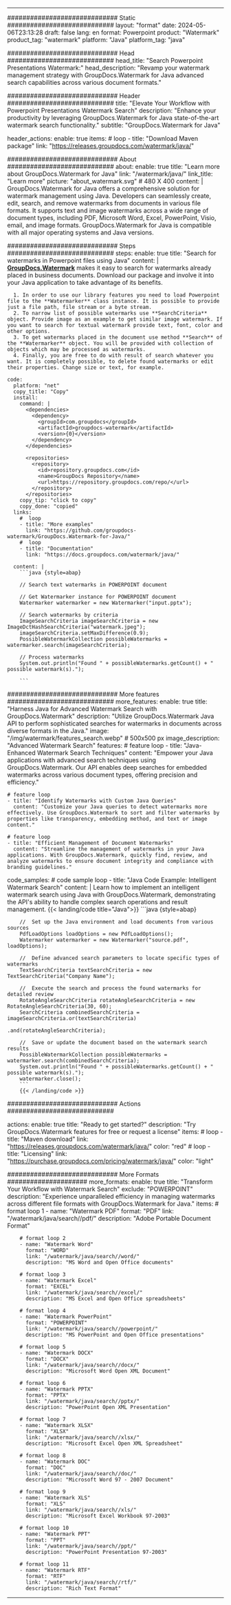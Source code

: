 
---
############################# Static ############################
layout: "format"
date:  2024-05-06T23:13:28
draft: false
lang: en
format: Powerpoint
product: "Watermark"
product_tag: "watermark"
platform: "Java"
platform_tag: "java"

############################# Head ############################
head_title: "Search Powerpoint Presentations Watermark:"
head_description: "Revamp your watermark management strategy with GroupDocs.Watermark for Java advanced search capabilities across various document formats."

############################# Header ############################
title: "Elevate Your Workflow with Powerpoint Presentations Watermark Search" 
description: "Enhance your productivity by leveraging GroupDocs.Watermark for Java state-of-the-art watermark search functionality."
subtitle: "GroupDocs.Watermark for Java" 

header_actions:
  enable: true
  items:
    #  loop
    - title: "Download Maven package"
      link: "https://releases.groupdocs.com/watermark/java/"
      
############################# About ############################
about:
    enable: true
    title: "Learn more about GroupDocs.Watermark for Java"
    link: "/watermark/java/"
    link_title: "Learn more"
    picture: "about_watermark.svg" # 480 X 400
    content: |
       GroupDocs.Watermark for Java offers a comprehensive solution for watermark management using Java. Developers can seamlessly create, edit, search, and remove watermarks from documents in various file formats. It supports text and image watermarks across a wide range of document types, including PDF, Microsoft Word, Excel, PowerPoint, Visio, email, and image formats. GroupDocs.Watermark for Java is compatible with all major operating systems and Java versions.

############################# Steps ############################
steps:
    enable: true
    title: "Search for watermarks in Powerpoint files using Java"
    content: |
      **[GroupDocs.Watermark](https://products.groupdocs.com/watermark/java/)** makes it easy to search for watermarks already placed in business documents. Download our package and involve it into your Java application to take advantage of its benefits.
      
      1. In order to use our library features you need to load Powerpoint file to the **Watermarker** class instance. It is possible to provide just a file path, file stream or a byte stream.
      2. To narrow list of possible watermarks use **SearchCriteria** object. Provide image as an example to get similar image watermark. If you want to search for textual watermark provide text, font, color and other options.
      3. To get watermarks placed in the document use method **Search** of the **Watermarker** object. You will be provided with collection of objects which may be processed as watermarks.
      4. Finally, you are free to do with result of search whatever you want. It is completely possible, to delete found watermarks or edit their properties. Change size or text, for example.
   
    code:
      platform: "net"
      copy_title: "Copy"
      install:
        command: |
          <dependencies>
            <dependency>
              <groupId>com.groupdocs</groupId>
              <artifactId>groupdocs-watermark</artifactId>
              <version>{0}</version>
            </dependency>
          </dependencies>

          <repositories>
            <repository>
              <id>repository.groupdocs.com</id>
              <name>GroupDocs Repository</name>
              <url>https://repository.groupdocs.com/repo/</url>
            </repository>
          </repositories>
        copy_tip: "click to copy"
        copy_done: "copied"
      links:
        #  loop
        - title: "More examples"
          link: "https://github.com/groupdocs-watermark/GroupDocs.Watermark-for-Java/"
        #  loop
        - title: "Documentation"
          link: "https://docs.groupdocs.com/watermark/java/"
          
      content: |
        ```java {style=abap}

        // Search text watermarks in POWERPOINT document

        // Get Watermarker instance for POWERPOINT document
        Watermarker watermarker = new Watermarker("input.pptx");

        // Search watermarks by criteria
        ImageSearchCriteria imageSearchCriteria = new ImageDctHashSearchCriteria("watermark.jpeg");
        imageSearchCriteria.setMaxDifference(0.9);
        PossibleWatermarkCollection possibleWatermarks = watermarker.search(imageSearchCriteria);

        // Process watermarks
        System.out.println("Found " + possibleWatermarks.getCount() + " possible watermark(s).");
        
        ```   
        
############################# More features ############################
more_features:
  enable: true
  title: "Harness Java for Advanced Watermark Search with GroupDocs.Watermark"
  description: "Utilize GroupDocs.Watermark Java API to perform sophisticated searches for watermarks in documents across diverse formats in the Java."
  image: "/img/watermark/features_search.webp" # 500x500 px
  image_description: "Advanced Watermark Search"
  features:
    # feature loop
    - title: "Java-Enhanced Watermark Search Techniques"
      content: "Empower your Java applications with advanced search techniques using GroupDocs.Watermark. Our API enables deep searches for embedded watermarks across various document types, offering precision and efficiency."

    # feature loop
    - title: "Identify Watermarks with Custom Java Queries"
      content: "Customize your Java queries to detect watermarks more effectively. Use GroupDocs.Watermark to sort and filter watermarks by properties like transparency, embedding method, and text or image content."

    # feature loop
    - title: "Efficient Management of Document Watermarks"
      content: "Streamline the management of watermarks in your Java applications. With GroupDocs.Watermark, quickly find, review, and analyze watermarks to ensure document integrity and compliance with branding guidelines."
      
  code_samples:
    # code sample loop
    - title: "Java Code Example: Intelligent Watermark Search"
      content: |
        Learn how to implement an intelligent watermark search using Java with GroupDocs.Watermark, demonstrating the API's ability to handle complex search operations and result management.
        {{< landing/code title="Java">}}
        ```java {style=abap}
        
        //  Set up the Java environment and load documents from various sources
        PdfLoadOptions loadOptions = new PdfLoadOptions();
        Watermarker watermarker = new Watermarker("source.pdf", loadOptions);

        //  Define advanced search parameters to locate specific types of watermarks
        TextSearchCriteria textSearchCriteria = new TextSearchCriteria("Company Name");

        //  Execute the search and process the found watermarks for detailed review
        RotateAngleSearchCriteria rotateAngleSearchCriteria = new RotateAngleSearchCriteria(30, 60);
        SearchCriteria combinedSearchCriteria = imageSearchCriteria.or(textSearchCriteria)
                                                                   .and(rotateAngleSearchCriteria);

        //  Save or update the document based on the watermark search results
        PossibleWatermarkCollection possibleWatermarks = watermarker.search(combinedSearchCriteria);
        System.out.println("Found " + possibleWatermarks.getCount() + " possible watermark(s).");
        watermarker.close();
        ```
        {{< /landing/code >}}


############################# Actions ############################

actions:
  enable: true
  title: "Ready to get started?"
  description: "Try GroupDocs.Watermark features for free or request a license"
  items:
    #  loop
    - title: "Maven download"
      link: "https://releases.groupdocs.com/watermark/java/"
      color: "red"
        #  loop
    - title: "Licensing"
      link: "https://purchase.groupdocs.com/pricing/watermark/java/"
      color: "light"


############################# More Formats #####################
more_formats:
    enable: true
    title: "Transform Your Workflow with Watermark Search"
    exclude: "POWERPOINT"
    description: "Experience unparalleled efficiency in managing watermarks across different file formats with GroupDocs.Watermark for Java."
    items: 
        # format loop 1
        - name: "Watermark PDF"
          format: "PDF"
          link: "/watermark/java/search//pdf/"
          description: "Adobe Portable Document Format"

        # format loop 2
        - name: "Watermark Word"
          format: "WORD"
          link: "/watermark/java/search//word/"
          description: "MS Word and Open Office documents"
          
        # format loop 3
        - name: "Watermark Excel"
          format: "EXCEL"
          link: "/watermark/java/search//excel/"
          description: "MS Excel and Open Office spreadsheets"

        # format loop 4
        - name: "Watermark PowerPoint"
          format: "POWERPOINT"
          link: "/watermark/java/search//powerpoint/"
          description: "MS PowerPoint and Open Office presentations"

        # format loop 5
        - name: "Watermark DOCX"
          format: "DOCX"
          link: "/watermark/java/search//docx/"
          description: "Microsoft Word Open XML Document"
          
        # format loop 6
        - name: "Watermark PPTX"
          format: "PPTX"
          link: "/watermark/java/search//pptx/"
          description: "PowerPoint Open XML Presentation"
          
        # format loop 7
        - name: "Watermark XLSX"
          format: "XLSX"
          link: "/watermark/java/search//xlsx/"
          description: "Microsoft Excel Open XML Spreadsheet"

        # format loop 8
        - name: "Watermark DOC"
          format: "DOC"
          link: "/watermark/java/search//doc/"
          description: "Microsoft Word 97 - 2007 Document"

        # format loop 9
        - name: "Watermark XLS"
          format: "XLS"
          link: "/watermark/java/search//xls/"
          description: "Microsoft Excel Workbook 97-2003"

        # format loop 10
        - name: "Watermark PPT"
          format: "PPT"
          link: "/watermark/java/search//ppt/"
          description: "PowerPoint Presentation 97-2003"

        # format loop 11
        - name: "Watermark RTF"
          format: "RTF"
          link: "/watermark/java/search//rtf/"
          description: "Rich Text Format"

---